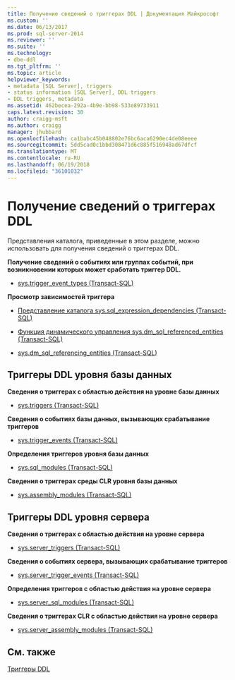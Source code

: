 ```yaml
---
title: Получение сведений о триггерах DDL | Документация Майкрософт
ms.custom: ''
ms.date: 06/13/2017
ms.prod: sql-server-2014
ms.reviewer: ''
ms.suite: ''
ms.technology:
- dbe-ddl
ms.tgt_pltfrm: ''
ms.topic: article
helpviewer_keywords:
- metadata [SQL Server], triggers
- status information [SQL Server], DDL triggers
- DDL triggers, metadata
ms.assetid: 462becea-292a-4b9e-bb98-533e89733911
caps.latest.revision: 30
author: craigg-msft
ms.author: craigg
manager: jhubbard
ms.openlocfilehash: ca1babc45b048802e76bc6aca6290ec4de08eeee
ms.sourcegitcommit: 5dd5cad0c1bbd308471d6c885f516948ad67dfcf
ms.translationtype: MT
ms.contentlocale: ru-RU
ms.lasthandoff: 06/19/2018
ms.locfileid: "36101032"
---
```

# <a name="get-information-about-ddl-triggers"></a>Получение сведений о триггерах DDL
  Представления каталога, приведенные в этом разделе, можно использовать для получения сведений о триггерах DDL.  
  
 **Получение сведений о событиях или группах событий, при возникновении которых может сработать триггер DDL.**  
  
-   [sys.trigger_event_types (Transact-SQL)](/sql/relational-databases/system-catalog-views/sys-trigger-event-types-transact-sql)  
  
 **Просмотр зависимостей триггера**  
  
-   [Представление каталога sys.sql_expression_dependencies (Transact-SQL)](/sql/relational-databases/system-catalog-views/sys-sql-expression-dependencies-transact-sql)  
  
-   [Функция динамического управления sys.dm_sql_referenced_entities (Transact-SQL)](/sql/relational-databases/system-dynamic-management-views/sys-dm-sql-referenced-entities-transact-sql)  
  
-   [sys.dm_sql_referencing_entities (Transact-SQL)](/sql/relational-databases/system-dynamic-management-views/sys-dm-sql-referencing-entities-transact-sql)  
  
## <a name="database-scoped-ddl-triggers"></a>Триггеры DDL уровня базы данных  
 **Сведения о триггерах с областью действия на уровне базы данных**  
  
-   [sys.triggers (Transact-SQL)](/sql/relational-databases/system-catalog-views/sys-triggers-transact-sql)  
  
 **Сведения о событиях базы данных, вызывающих срабатывание триггеров**  
  
-   [sys.trigger_events (Transact-SQL)](/sql/relational-databases/system-catalog-views/sys-trigger-events-transact-sql)  
  
 **Определения триггеров уровня базы данных**  
  
-   [sys.sql_modules (Transact-SQL)](/sql/relational-databases/system-catalog-views/sys-sql-modules-transact-sql)  
  
 **Сведения о триггерах среды CLR уровня базы данных**  
  
-   [sys.assembly_modules (Transact-SQL)](/sql/relational-databases/system-catalog-views/sys-assembly-modules-transact-sql)  
  
## <a name="server-scoped-ddl-triggers"></a>Триггеры DDL уровня сервера  
 **Сведения о триггерах с областью действия на уровне сервера**  
  
-   [sys.server_triggers (Transact-SQL)](/sql/relational-databases/system-catalog-views/sys-server-triggers-transact-sql)  
  
 **Сведения о событиях сервера, вызывающих срабатывание триггеров**  
  
-   [sys.server_trigger_events (Transact-SQL)](/sql/relational-databases/system-catalog-views/sys-server-trigger-events-transact-sql)  
  
 **Определения триггеров с областью действия на уровне сервера**  
  
-   [sys.server_sql_modules (Transact-SQL)](/sql/relational-databases/system-catalog-views/sys-server-sql-modules-transact-sql)  
  
 **Сведения о триггерах CLR с областью действия на уровне сервера**  
  
-   [sys.server_assembly_modules (Transact-SQL)](/sql/relational-databases/system-catalog-views/sys-server-assembly-modules-transact-sql)  
  
## <a name="see-also"></a>См. также  
 [Триггеры DDL](../triggers/ddl-triggers.md)  
  
  
